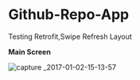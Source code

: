# Github-Repo-App
Testing Retrofit,Swipe Refresh Layout

<b>Main Screen</b>

![capture _2017-01-02-15-13-57](https://cloud.githubusercontent.com/assets/13495028/21586347/dead5c2a-d084-11e6-8a7c-0a5769a54a5d.png)
